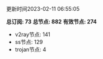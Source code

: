 更新时间2023-02-11 06:55:05

**总订阅: 73**
**总节点: 882**
**有效节点: 274**
- v2ray节点: 141
- ss节点: 129
- trojan节点: 4
